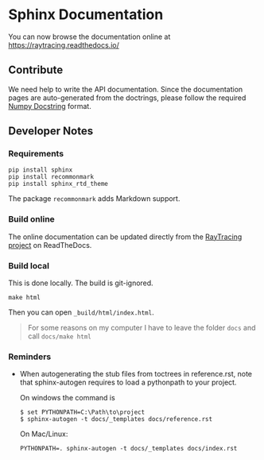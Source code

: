 # Sphinx Documentation
You can now browse the documentation online at https://raytracing.readthedocs.io/ 

## Contribute
We need help to write the API documentation. 
Since the documentation pages are auto-generated from the doctrings, 
please follow the required [Numpy Docstring](https://sphinxcontrib-napoleon.readthedocs.io/en/latest/example_numpy.html)
 format. 

## Developer Notes
### Requirements
```
pip install sphinx
pip install recommonmark
pip install sphinx_rtd_theme
```
The package `recommonmark` adds Markdown support.

### Build online
The online documentation can be updated directly from the [RayTracing project](https://readthedocs.org/projects/raytracing/) on ReadTheDocs.

### Build local
This is done locally. The build is git-ignored. 
```
make html
```
Then you can open `_build/html/index.html`.

> For some reasons on my computer I have to leave the folder `docs` and call `docs/make html`

### Reminders
- When autogenerating the stub files from toctrees in reference.rst, note that sphinx-autogen requires to load a pythonpath to your project. 
    
    On windows the command is 
    ```
  $ set PYTHONPATH=C:\Path\to\project
  $ sphinx-autogen -t docs/_templates docs/reference.rst
  ```
    On Mac/Linux:
    ```
  PYTHONPATH=. sphinx-autogen -t docs/_templates docs/index.rst
  ```
